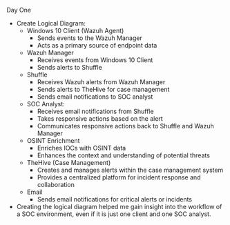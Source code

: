 ﻿Day One
* Create Logical Diagram:
   * Windows 10 Client (Wazuh Agent)
      * Sends events to the Wazuh Manager
      * Acts as a primary source of endpoint data
   * Wazuh Manager
      * Receives events from Windows 10 Client
      * Sends alerts to Shuffle
   * Shuffle
      * Receives Wazuh alerts from Wazuh Manager
      * Sends alerts to TheHive for case management
      * Sends email notifications to SOC analyst
   * SOC Analyst:
      * Receives email notifications from Shuffle
      * Takes responsive actions based on the alert
      * Communicates responsive actions back to Shuffle and Wazuh Manager
   * OSINT Enrichment
      * Enriches IOCs with OSINT data
      * Enhances the context and understanding of potential threats
   * TheHive (Case Management)
      * Creates and manages alerts within the case management system
      * Provides a centralized platform for incident response and collaboration
   * Email
      * Sends email notifications for critical alerts or incidents
* Creating the logical diagram helped me gain insight into the workflow of a SOC environment, even if it is just one client and one SOC analyst.
